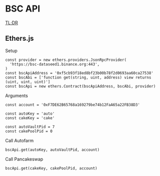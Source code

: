 # BSC API

[TL;DR](https://mc01.github.io/bsc-api/)

## Ethers.js

Setup
```JS
const provider = new ethers.providers.JsonRpcProvider(
  'https://bsc-dataseed1.binance.org:443',
)
const bscApiAddress = '0xf5cb93f18ed8bf23b00b78f2d0693aa60ca27538'
const bscAbi = ['function get(string, uint, address) view returns (uint, uint, uint)']
const bscApi = new ethers.Contract(bscApiAddress, bscAbi, provider)
```

Arguments
```JS
const account = '0xF7DE62B65768a169279be74b12FaA65a22FB38D3'

const autoKey = 'auto'
const cakeKey = 'cake'

const autoVaultPid = 7
const cakePoolPid = 0
```

Call Autofarm
```JS
bscApi.get(autoKey, autoVaultPid, account)
```

Call Pancakeswap
```JS
bscApi.get(cakeKey, cakePoolPid, account)
```

